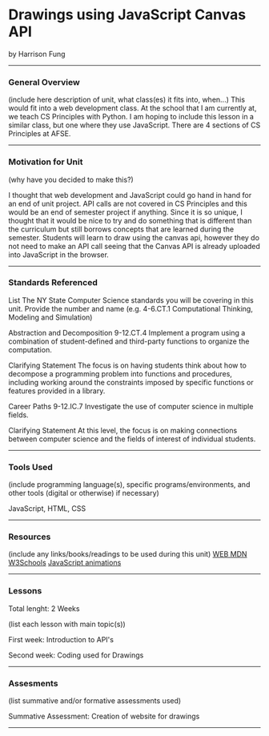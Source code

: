 # Drawings using JavaScript Canvas API
by Harrison Fung 

-----

### General Overview
(include here description of unit, what class(es) it fits into, when...)
This would fit into a web development class. At the school that I am currently at, we teach CS Principles with Python. I am hoping to include this lesson in a similar class, but one where they use JavaScript. There are 4 sections of CS Principles at AFSE. 

---

### Motivation for Unit
(why have you decided to make this?)

I thought that web development and JavaScript could go hand in hand for an end of unit project. API calls are not covered in CS Principles and this would be an end of semester project if anything. Since it is so unique, I thought that it would be nice to try and do something that is different than the curriculum but still borrows concepts that are learned during the semester. Students will learn to draw using the canvas api, however they do not need to make an API call seeing that the Canvas API is already uploaded into JavaScript in the browser. 

---

### Standards Referenced
List The NY State Computer Science standards you will be covering in this unit. Provide the number and name (e.g. 4-6.CT.1 Computational Thinking, Modeling and Simulation)

Abstraction and Decomposition
9-12.CT.4
Implement a program using a combination of student-defined and third-party functions to organize the computation.

Clarifying Statement 
The focus is on having students think about how to decompose a programming problem into functions and procedures, including working around the constraints imposed by specific functions or features provided in a library.

Career Paths 
9-12.IC.7
Investigate the use of computer science in multiple fields.

Clarifying Statement
At this level, the focus is on making connections between computer science and the fields of interest of individual students.

---

### Tools Used
(include programming language(s), specific programs/environments, and other tools (digital or otherwise) if necessary)

JavaScript, HTML, CSS

---

### Resources
(include any links/books/readings to be used during this unit)
[WEB MDN](https://developer.mozilla.org/en-US/)
[W3Schools](https://www.w3schools.com/tags/ref_canvas.asp)
[JavaScript animations](https://javascript.info/js-animation#more-interesting-draw)

---

### Lessons
Total lenght: 2 Weeks

(list each lesson with main topic(s))

First week: 
Introduction to API's

Second week: 
Coding used for Drawings

---

### Assesments
(list summative and/or formative assessments used)

Summative Assessment: 
Creation of website for drawings 

---
